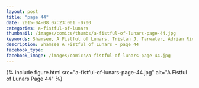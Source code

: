 ```yaml
---
layout: post
title: "page 44"
date: 2015-04-08 07:23:001 -0700
categories: a-fistful-of-lunars
thumbnail: /images/comics/thumbs/a-fistful-of-lunars-page-44.jpg
keywords: Shamsee, A Fistful of Lunars, Tristan J. Tarwater, Adrian Ricker
description: Shamsee A Fistful of Lunars - page 44
facebook_type: 
facebook_image: /images/comics/a-fistful-of-lunars-page-44.jpg
---
```

{% include figure.html src="a-fistful-of-lunars-page-44.jpg" alt="A Fistful of Lunars Page 44" %}